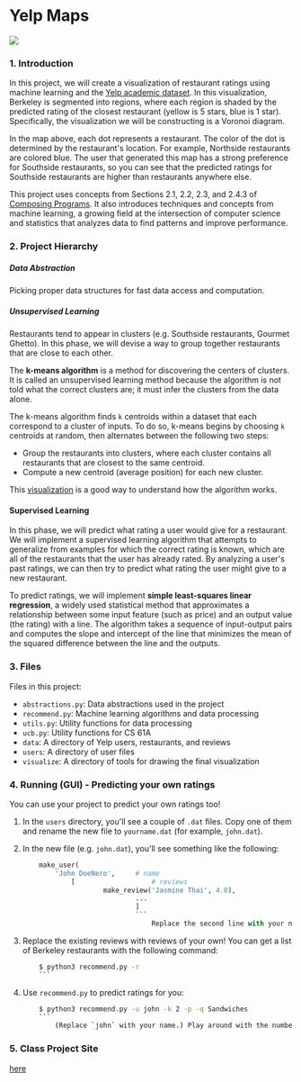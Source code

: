 # Yelp Maps

![](https://github.com/timkchan/yelp_map/blob/master/visualize/voronoi.png?raw=true)

### 1. Introduction
In this project, we will create a visualization of restaurant ratings using machine learning and the [Yelp academic dataset]. In this visualization, Berkeley is segmented into regions, where each region is shaded by the predicted rating of the closest restaurant (yellow is 5 stars, blue is 1 star). Specifically, the visualization we will be constructing is a Voronoi diagram.

In the map above, each dot represents a restaurant. The color of the dot is determined by the restaurant's location. For example, Northside restaurants are colored blue. The user that generated this map has a strong preference for Southside restaurants, so you can see that the predicted ratings for Southside restaurants are higher than restaurants anywhere else.

This project uses concepts from Sections 2.1, 2.2, 2.3, and 2.4.3 of [Composing Programs]. It also introduces techniques and concepts from machine learning, a growing field at the intersection of computer science and statistics that analyzes data to find patterns and improve performance.

### 2. Project Hierarchy

##### Data Abstraction
Picking proper data structures for fast data access and computation.


##### Unsupervised Learning
Restaurants tend to appear in clusters (e.g. Southside restaurants, Gourmet Ghetto). In this phase, we will devise a way to group together restaurants that are close to each other.

The __k-means algorithm__ is a method for discovering the centers of clusters. It is called an unsupervised learning method because the algorithm is not told what the correct clusters are; it must infer the clusters from the data alone.

The k-means algorithm finds `k` centroids within a dataset that each correspond to a cluster of inputs. To do so, k-means begins by choosing `k` centroids at random, then alternates between the following two steps:

- Group the restaurants into clusters, where each cluster contains all restaurants that are closest to the same centroid.
- Compute a new centroid (average position) for each new cluster.

This [visualization] is a good way to understand how the algorithm works.



#### Supervised Learning
In this phase, we will predict what rating a user would give for a restaurant. We will implement a supervised learning algorithm that attempts to generalize from examples for which the correct rating is known, which are all of the restaurants that the user has already rated. By analyzing a user's past ratings, we can then try to predict what rating the user might give to a new restaurant.

To predict ratings, we will implement __simple least-squares linear regression__, a widely used statistical method that approximates a relationship between some input feature (such as price) and an output value (the rating) with a line. The algorithm takes a sequence of input-output pairs and computes the slope and intercept of the line that minimizes the mean of the squared difference between the line and the outputs.



### 3. Files

Files in this project:

* `abstractions.py`: Data abstractions used in the project
* `recommend.py`: Machine learning algorithms and data processing
* `utils.py`: Utility functions for data processing
* `ucb.py`: Utility functions for CS 61A
* `data`: A directory of Yelp users, restaurants, and reviews
* `users`: A directory of user files
* `visualize`: A directory of tools for drawing the final visualization


### 4. Running (GUI) - Predicting your own ratings

You can use your project to predict your own ratings too!

1. In the `users` directory, you'll see a couple of `.dat` files. Copy one of them and rename the new file to `yourname.dat` (for example, `john.dat`).

2. In the new file (e.g. `john.dat`), you'll see something like the following:
    ```python
        make_user(
	        'John DoeNero',     # name
		        [                   # reviews
			            make_review('Jasmine Thai', 4.0),
				                ...
						        ]
							    ```
							        Replace the second line with your name (as a string).

3. Replace the existing reviews with reviews of your own! You can get a list of Berkeley restaurants with the following command:
    ```sh
        $ python3 recommend.py -r
	    ```

4. Use `recommend.py` to predict ratings for you:
    ```sh
        $ python3 recommend.py -u john -k 2 -p -q Sandwiches
	    ```
	        (Replace `john` with your name.) Play around with the number of clusters (the `-k` option) and try different queries (with the `-q` option)!

### 5. Class Project Site
[here]

[here]: <http://61a-su15-website.github.io/proj/maps/>
[Yelp academic dataset]: <https://www.yelp.com/dataset_challenge>
[Composing Programs]: <http://composingprograms.com/>
[visualization]: <http://tech.nitoyon.com/en/blog/2013/11/07/k-means/>